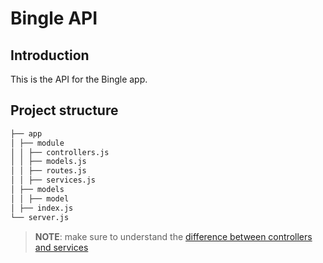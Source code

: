 # Bingle API

## Introduction

This is the API for the Bingle app.

## Project structure

```markdown
├── app
│ ├── module
│ │ ├── controllers.js
│ │ ├── models.js
│ │ ├── routes.js
│ │ ├── services.js
│ ├── models
│ │ ├── model
│ ├── index.js
└── server.js
```

> **NOTE**: make sure to understand the [difference between controllers and services](https://www.coreycleary.me/what-is-the-difference-between-controllers-and-services-in-node-rest-apis)
